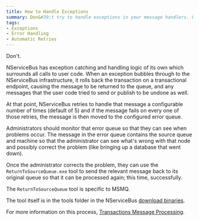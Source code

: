 ```yaml
---
title: How to Handle Exceptions
summary: Don&#39;t try to handle exceptions in your message handlers. Let NServiceBus do it for you.
tags:
- Exceptions
- Error Handling
- Automatic Retries
---
```


Don't.

NServiceBus has exception catching and handling logic of its own which surrounds all calls to user code. When an exception bubbles through to the NServiceBus infrastructure, it rolls back the transaction on a transactional endpoint, causing the message to be returned to the queue, and any messages that the user code tried to send or publish to be undone as well.

At that point, NServiceBus retries to handle that message a configurable number of times (default of 5) and if the message fails on every one of those retries, the message is then moved to the configured error queue.

Administrators should monitor that error queue so that they can see when problems occur. The message in the error queue contains the source queue and machine so that the administrator can see what's wrong with that node and possibly correct the problem (like bringing up a database that went down).

Once the administrator corrects the problem, they can use the `ReturnToSourceQueue.exe` tool to send the relevant message back to its original queue so that it can be processed again; this time, successfully.

The `ReturnToSourceQueue` tool is specific to MSMQ.

The tool itself is in the tools folder in the NServiceBus [download binaries](http://www.particular.net/downloads).

For more information on this process, [Transactions Message Processing](transactions-message-processing.md).

